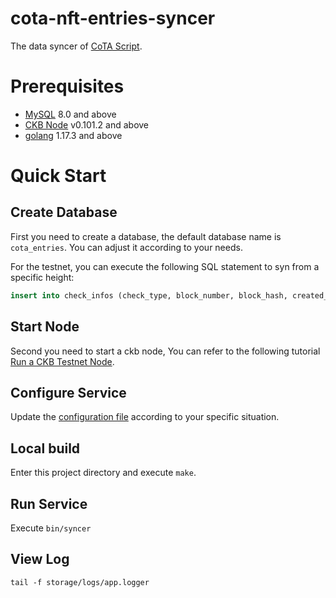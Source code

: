 # cota-nft-entries-syncer
The data syncer of [CoTA Script](https://github.com/nervina-labs/ckb-cota-scripts). 

# Prerequisites
* [MySQL](https://www.mysql.com/) 8.0 and above
* [CKB Node](https://github.com/nervosnetwork/ckb) v0.101.2 and above
* [golang](https://go.dev) 1.17.3 and above

# Quick Start
## Create Database
First you need to create a database, the default database name is `cota_entries`. You can adjust it according to your needs.

For the testnet, you can execute the following SQL statement to syn from a specific height: 
```sql
insert into check_infos (check_type, block_number, block_hash, created_at, updated_at) values (0, 3817927, '7f13ef30733d25bd99b6a8826f04545ca70ac840904adfba7b5a8615a470b808', now(), now());
```

## Start Node
Second you need to start a ckb node, You can refer to the following tutorial [Run a CKB Testnet Node](https://docs.nervos.org/docs/basics/guides/testnet).

## Configure Service
Update the [configuration file](configs/config.yaml) according to your specific situation.

## Local build
Enter this project directory and execute `make`.

## Run Service
Execute `bin/syncer`

## View Log
`tail -f storage/logs/app.logger`
